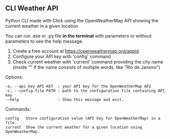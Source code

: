 ## CLI Weather API
Python CLI made with Click using the OpenWeatherMap API
showing the current weather in a given location

You can run .exe or .py file **in the terminal** with parameters 
or without parameters to see the help message.

1. Create a free account at https://openweathermap.org/appid
2. Configure your API key with 'config' command
3. Check current weather with 'current' command providing the city name (inside "" if the name consists of multiple words, like "Rio de Janeiro")

Options:
```
-a, --api-key API-KEY  : your API key for the OpenWeatherMap API
-c, --config-file PATH : path to the configuration file containing API key
--help                 : Show this message and exit.
```

Commands:
```
config   Store configuration value (API key for OpenWeatherMap) in a file.
current  Show the current weather for a given location using OpenWeatherMap.
```
